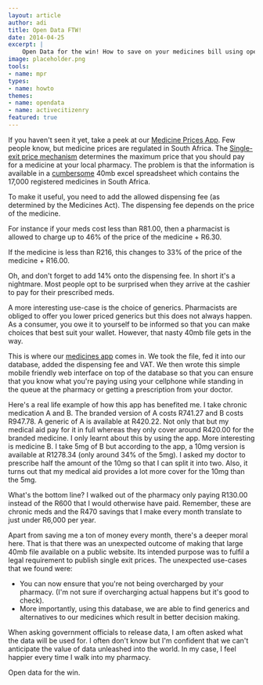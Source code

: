 ```yaml
---
layout: article
author: adi
title: Open Data FTW!
date: 2014-04-25
excerpt: |
    Open Data for the win! How to save on your medicines bill using open data.
image: placeholder.png
tools:
- name: mpr
types:
- name: howto
themes:
- name: opendata
- name: activecitizenry
featured: true
---
```


If you haven't seen it yet, take a peek at our [Medicine Prices App](http://mpr.code4sa.org). Few people know, but medicine prices are regulated in South Africa. The [Single-exit price mechanism](http://www.mpr.gov.za/) determines the maximum price that you should pay for a medicine at your local pharmacy. The problem is that the information is available in a [cumbersome](http://www.mpr.gov.za/PublishedDocuments.aspx#DocCatId=21) 40mb excel spreadsheet which contains the 17,000 registered medicines in South Africa. 

To make it useful, you need to add the allowed dispensing fee (as determined by the Medicines Act). The dispensing fee depends on the price of the medicine. 

For instance if your meds cost less than R81.00, then a pharmacist is allowed to charge up to 46% of the price of the medicine + R6.30. 

If the medicine is less than R216, this changes to 33% of the price of the medicine + R16.00.

Oh, and don't forget to add 14% onto the dispensing fee. In short it's a nightmare. Most people opt to be surprised when they arrive at the cashier to pay for their prescribed meds.

A more interesting use-case is the choice of generics. Pharmacists are obliged to offer you lower priced generics but this does not always happen. As a consumer, you owe it to yourself to be informed so that you can make choices that best suit your wallet. However, that nasty 40mb file gets in the way.

This is where our [medicines app](http://mpr.code4sa.org) comes in. We took the file, fed it into our database, added the dispensing fee and VAT. We then wrote this simple mobile friendly web interface on top of the database so that you can ensure that you know what you're paying using your cellphone while standing in the queue at the pharmacy or getting a prescription from your doctor. 

Here's a real life example of how this app has benefited me. I take chronic medication A and B. The branded version of A costs R741.27 and B costs R947.78. A generic of A is available at R420.22. Not only that but my medical aid pay for it in full whereas they only cover around R420.00 for the branded medicine. I only learnt about this by using the app. More interesting is medicine B. I take 5mg of B but according to the app, a 10mg version is available at R1278.34 (only around 34% of the 5mg). I asked my doctor to prescribe half the amount of the 10mg so that I can split it into two. Also, it turns out that my medical aid provides a lot more cover for the 10mg than the 5mg.

What's the bottom line? I walked out of the pharmacy only paying R130.00 instead of the R600 that I would otherwise have paid. Remember, these are chronic meds and the R470 savings that I make every month translate to just under R6,000 per year. 

Apart from saving me a ton of money every month, there's a deeper moral here. That is that there was an unexpected outcome of making that large 40mb file available on a public website. Its intended purpose was to fulfil a legal requirement to publish single exit prices. The unexpected use-cases that we found were:

* You can now ensure that you're not being overcharged by your pharmacy. (I'm not sure if overcharging actual happens but it's good to check).
* More importantly, using this database, we are able to find generics and alternatives to our medicines which result in better decision making. 

When asking government officials to release data, I am often asked what the data will be used for. I often don't know but I'm confident that we can't anticipate the value of data unleashed into the world. In my case, I feel happier every time I walk into my pharmacy. 

Open data for the win. 

